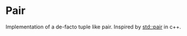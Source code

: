 # Pair

Implementation of a de-facto tuple like pair. Inspired by [std::pair](https://en.cppreference.com/w/cpp/utility/pair) in c++.